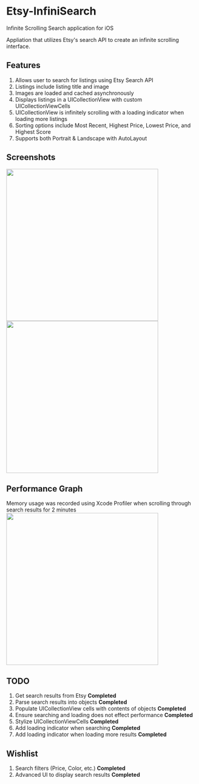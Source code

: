 Etsy-InfiniSearch
=================

Infinite Scrolling Search application for iOS


Appliation that utilizes Etsy's search API to create an infinite scrolling interface.

<b>Features</b>
-----
1. Allows user to search for listings using Etsy Search API
2. Listings include listing title and image
3. Images are loaded and cached asynchronously
4. Displays listings in a UICollectionView with custom UICollectionViewCells 
5. UICollectionView is infinitely scrolling with a loading indicator when loading more listings
6. Sorting options include Most Recent, Highest Price, Lowest Price, and Highest Score
7. Supports both Portrait & Landscape with AutoLayout

<b>Screenshots</b>
-----
<img src="http://i58.tinypic.com/2zdn1ja.png" height="400" />
<img src="http://i61.tinypic.com/68ts2p.png" height="400"/>

<b>Performance Graph</b>
-----
Memory usage was recorded using Xcode Profiler when scrolling through search results for 2 minutes
<img src="http://i62.tinypic.com/vmrejp.png" height="400"/>

<b>TODO</b>
-----
1. Get search results from Etsy <b>Completed</b>
2. Parse search results into objects <b>Completed</b>
3. Populate UICollectionView cells with contents of objects <b>Completed</b>
4. Ensure searching and loading does not effect performance <b>Completed</b>
5. Stylize UICollectionViewCells <b>Completed</b>
6. Add loading indicator when searching <b>Completed</b>
6. Add loading indicator when loading more results <b>Completed</b>

<b>Wishlist</b>
-----
1. Search filters (Price, Color, etc.) <b>Completed</b>
2. Advanced UI to display search results <b>Completed</b>

